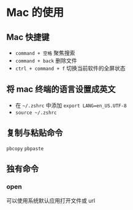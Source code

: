 # Mac 的使用

## Mac 快捷键

- `command + 空格` 聚焦搜索
- `command + back` 删除文件
- `ctrl + command + f` 切换当前软件的全屏状态

## 将 mac 终端的语言设置成英文

- 在 `~/.zshrc` 中添加 `export LANG=en_US.UTF-8`
- `source ~/.zshrc`

## 复制与粘贴命令

`pbcopy` `pbpaste`

## 独有命令

### open

可以使用系统默认应用打开文件或 url
